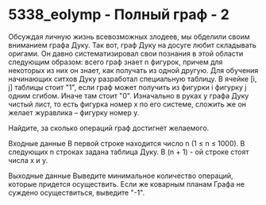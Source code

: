 # 5338_eolymp - Полный граф - 2
Обсуждая личную жизнь всевозможных злодеев, мы обделили своим вниманием графа Дуку. Так вот, граф Дуку на досуге любит складывать оригами. Он давно систематизировал свои познания в этой области следующим образом: всего граф знает n фигурок, причем для некоторых из них он знает, как получать из одной другую. Для обучения начинающих ситхов Дуку разработал специальную таблицу. В ячейке [i, j] таблицы стоит "1", если граф может получить из фигурки i фигурку j одним сгибом. Иначе там стоит "0". Изначально в руках у графа Дуку чистый лист, то есть фигурка номер x по его системе, сложить же он желает журавлика – фигурку номер y.

Найдите, за сколько операций граф достигнет желаемого.

Входные данные
В первой строке находится число n (1 ≤ n ≤ 1000). В следующих n строках задана таблица Дуку. В (n + 1) - ой строке стоят числа x и y.

Выходные данные
Выведите минимальное количество операций, которые придется осуществить. Если же коварным планам Графа не суждено осуществиться, выведите "-1".
